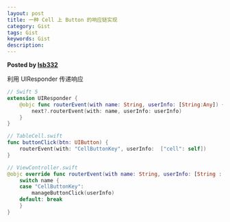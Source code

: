 ```yaml
---  
layout: post  
title: 一种 Cell 上 Button 的响应链实现  
category: Gist  
tags: Gist  
keywords: Gist  
description: 
---  
```


__Posted by [lsb332](http://www.jianshu.com/p/8fef9171c322/)__  

利用 UIResponder 传递响应  

```swift  
// Swift 5  
extension UIResponder {  
    @objc func routerEvent(with name: String, userInfo: [String:Any]) {  
        next?.routerEvent(with: name, userInfo: userInfo)  
    }  
}  

// TableCell.swift  
func buttonClick(btn: UIButton) {  
    routerEvent(with: "CellButtonKey", userInfo:  ["cell": self])  
}  

// ViewController.swift  
@objc override func routerEvent(with name: String, userInfo: [String : Any]) {  
    switch name {  
    case "CellButtonKey":  
        manageButtonClick(userInfo)  
    default: break  
    }  
}  
```  


